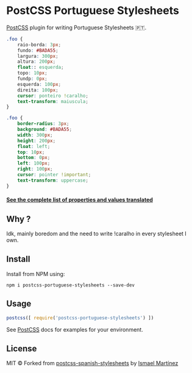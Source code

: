 # PostCSS Portuguese Stylesheets

[PostCSS] plugin for writing Portuguese Stylesheets :portugal:.

[PostCSS]: https://github.com/postcss/postcss
[ci-img]:  https://travis-ci.org/ismamz/postcss-spanish-stylesheets.svg
[ci]:      https://travis-ci.org/ismamz/postcss-spanish-stylesheets

```css
.foo {
    raio-borda: 3px;
    fundo: #BADA55;
    largura: 300px;
    altura: 200px;
    float:: esquerda;
    topo: 10px;
    fundp: 0px;
    esquerda: 100px;
    direita: 100px;
    cursor: ponteiro !caralho;
    text-transform: maiuscula;
}
```

```css
.foo {
    border-radius: 3px;
    background: #BADA55;
    width: 300px;
    height: 200px;
    float: left;
    top: 10px;
    bottom: 0px;
    left: 100px;
    right: 100px;
    cursor: pointer !important;
    text-transform: uppercase;
}
```
#### [See the complete list of properties and values translated](https://github.com/SaraVieira/postcss-portuguese-stylesheets/blob/master/index.js)

## Why ?

Idk, mainly boredom and the need to write !caralho in every stylesheet I own.

## Install

Install from NPM using:

```
npm i postcss-portuguese-stylesheets --save-dev
```

## Usage

```js
postcss([ require('postcss-portuguese-stylesheets') ])
```

See [PostCSS] docs for examples for your environment.


## License

MIT ©
Forked from [postcss-spanish-stylesheets](https://github.com/ismamz/postcss-spanish-stylesheets) by [Ismael Martínez](http://isma.uy)
